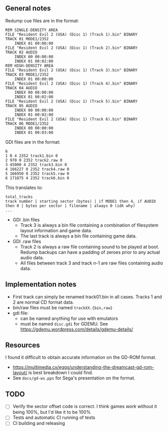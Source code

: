 ## General notes

Redump cue files are in the format:

```
REM SINGLE-DENSITY AREA
FILE "Resident Evil 2 (USA) (Disc 1) (Track 1).bin" BINARY
TRACK 01 MODE1/2352
    INDEX 01 00:00:00
FILE "Resident Evil 2 (USA) (Disc 1) (Track 2).bin" BINARY
TRACK 02 AUDIO
    INDEX 00 00:00:00
    INDEX 01 00:02:00
REM HIGH-DENSITY AREA
FILE "Resident Evil 2 (USA) (Disc 1) (Track 3).bin" BINARY
TRACK 03 MODE1/2352
    INDEX 01 00:00:00
FILE "Resident Evil 2 (USA) (Disc 1) (Track 4).bin" BINARY
TRACK 04 AUDIO
    INDEX 00 00:00:00
    INDEX 01 00:02:00
FILE "Resident Evil 2 (USA) (Disc 1) (Track 5).bin" BINARY
TRACK 05 AUDIO
    INDEX 00 00:00:00
    INDEX 01 00:02:00
FILE "Resident Evil 2 (USA) (Disc 1) (Track 6).bin" BINARY
TRACK 06 MODE1/2352
    INDEX 00 00:00:00
    INDEX 01 00:03:00
```

GDI files are in the format:

```
6
1 0 4 2352 track1.bin 0
2 970 0 2352 track2.raw 0
3 45000 4 2352 track3.bin 0
4 166227 0 2352 track4.raw 0
5 166950 0 2352 track5.raw 0
6 171875 4 2352 track6.bin 0
```

This translates to:

```
total_tracks
track number | starting sector (bytes) | if MODE1 then 4, if AUDIO then 0 | bytes per sector | filename | always 0 (idk why)
...
```

* GDI .bin files
    * Track 3 is always a bin file containing a combination of filesystem layout information and game data.
    * The last track is always a bin file containing game data.
* GDI .raw files
    * Track 2 is always a raw file containing sound to be played at boot. Redump backups can have a padding of zeroes prior to any actual audio data.
    * All files between track 3 and track n-1 are raw files containing audio data.

## Implementation notes

* First track can simply be renamed track01.bin in all cases. Tracks 1 and 2 are normal CD format data. 
* bin/raw files must be named `trackXX.{bin,raw}`
* gdi file:
    * can be named anything for use with emulators
    * must be named `disc.gdi` for GDEMU. See https://gdemu.wordpress.com/details/gdemu-details/

## Resources

I found it difficult to obtain accurate information on the GD-ROM format.

* https://multimedia.cx/eggs/understanding-the-dreamcast-gd-rom-layout/ is best breakdown I could find.
* See `docs/gd-ws.pps` for Sega's presentation on the format.

## TODO

- [ ] Verify the sector offset code is correct. I think games *work* without it being 100%, but I'd like it to be 100%
- [ ] Tests and automatic CI running of tests
- [ ] CI building and releasing